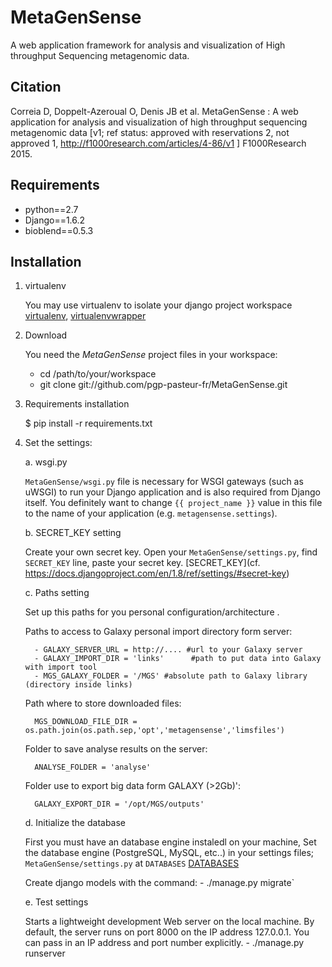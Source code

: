 MetaGenSense
============

   A web application framework for analysis and visualization of High throughput Sequencing metagenomic data.

Citation
--------

   Correia D, Doppelt-Azeroual O, Denis JB et al. MetaGenSense : A web application for analysis and visualization of high     throughput sequencing metagenomic data [v1; ref status: approved with reservations 2, not approved 1,     http://f1000research.com/articles/4-86/v1 ] F1000Research 2015.

Requirements
------------

- python==2.7
- Django==1.6.2
- bioblend==0.5.3

Installation
------------

1. virtualenv

    You may use virtualenv to isolate your django project workspace [virtualenv](http://www.virtualenv.org/),
   [virtualenvwrapper](http://www.doughellmann.com/projects/virtualenvwrapper/)

2. Download

    You need the *MetaGenSense* project files in your workspace:

      - cd /path/to/your/workspace
      - git clone git://github.com/pgp-pasteur-fr/MetaGenSense.git

3. Requirements installation

   $ pip install -r requirements.txt

4. Set the settings: 

   a. wsgi.py
   
     `MetaGenSense/wsgi.py` file is necessary for WSGI gateways (such as uWSGI) to run your Django application and is also
     required from Django itself. You definitely want to change `{{ project_name }}` value in this file to the name of your
     application (e.g. `metagensense.settings`).

   b. SECRET_KEY setting
   
     Create your own secret key. Open your `MetaGenSense/settings.py`, find `SECRET_KEY` line, paste your secret key.
     [SECRET_KEY](cf. https://docs.djangoproject.com/en/1.8/ref/settings/#secret-key)

   c. Paths setting
   
     Set up this paths for you personal configuration/architecture .

     Paths to access to Galaxy personal import directory form server:

         - GALAXY_SERVER_URL = http://.... #url to your Galaxy server
         - GALAXY_IMPORT_DIR = 'links'      #path to put data into Galaxy with import tool
         - MGS_GALAXY_FOLDER = '/MGS' #absolute path to Galaxy library (directory inside links)
    

     Path where to store downloaded files:

         MGS_DOWNLOAD_FILE_DIR = os.path.join(os.path.sep,'opt','metagensense','limsfiles')

     Folder to save analyse results on the server:

         ANALYSE_FOLDER = 'analyse'

     Folder use to export big data form GALAXY (>2Gb)':

         GALAXY_EXPORT_DIR = '/opt/MGS/outputs'


   d. Initialize the database
   
     First you must have an database engine instaledl on your machine, 
     Set the database engine (PostgreSQL, MySQL, etc..) in your settings files; `MetaGenSense/settings.py` at `DATABASES` 
     [DATABASES](https://docs.djangoproject.com/en/1.8/ref/settings/#databases)
     
     Create django models with the command: 
         - ./manage.py migrate`

   e. Test settings

     Starts a lightweight development Web server on the local machine. 
     By default, the server runs on port 8000 on the IP address 127.0.0.1. 
     You can pass in an IP address and port number explicitly.
         - ./manage.py runserver



